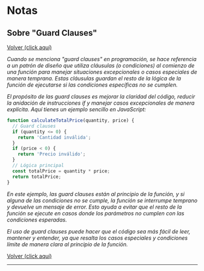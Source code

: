 # Notas

## Sobre "Guard Clauses"
[Volver (click aquí)](./infoMiddle.md#nota)

*Cuando se menciona "guard clauses" en programación, se hace referencia a un patrón de diseño que utiliza cláusulas (o condiciones) al comienzo de una función para manejar situaciones excepcionales o casos especiales de manera temprana. Estas cláusulas guardan el resto de la lógica de la función de ejecutarse si las condiciones específicas no se cumplen.*

*El propósito de las guard clauses es mejorar la claridad del código, reducir la anidación de instrucciones if y manejar casos excepcionales de manera explícita. Aquí tienes un ejemplo sencillo en JavaScript:*

```javascript
function calculateTotalPrice(quantity, price) {
  // Guard clauses
  if (quantity <= 0) {
    return 'Cantidad inválida';
  }
  if (price < 0) {
    return 'Precio inválido';
  }
  // Lógica principal
  const totalPrice = quantity * price;
  return totalPrice;
}
```
*En este ejemplo, las guard clauses están al principio de la función, y si alguna de las condiciones no se cumple, la función se interrumpe temprano y devuelve un mensaje de error. Esto ayuda a evitar que el resto de la función se ejecute en casos donde los parámetros no cumplen con las condiciones esperadas.*

*El uso de guard clauses puede hacer que el código sea más fácil de leer, mantener y entender, ya que resalta los casos especiales y condiciones límite de manera clara al principio de la función.*

[Volver (click aquí)](./infoMiddle.md#nota)
<hr>

